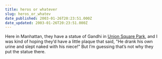 ```yaml
---
title: heros or whatever
slug: heros_or_whatev
date_published: 2003-01-26T20:23:51.000Z
date_updated: 2003-01-26T20:23:51.000Z
---
```


Here in Manhattan, they have a statue of Gandhi in [Union Square Park](http://www.newyorkled.com/unionsquare.htm), and I was kind of hoping they’d have a little plaque that said, "He drank his own urine and slept naked with his niece!" But I’m guessing that’s not why they put the statue there.
